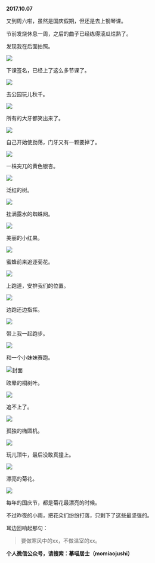 
          
**2017.10.07**

又到周六啦，虽然是国庆假期，但还是去上钢琴课。

节前发烧休息一周，之后的曲子已经练得滚瓜烂熟了。

发现我在后面拍照。


![](http://imglf3.nosdn.127.net/img/b05raWpFK3RVLzZTbEE2K3B0bzJSVmxheUg2TDRVaHdYNG9pdzM4M0xtYz0.jpg)


下课签名，已经上了这么多节课了。


![](http://imglf5.nosdn.127.net/img/WVloTnpEZy9PaTQycmRDVS9HSExId3BTMXVhSDU5Z1oyck5Fa0lFbmd2VT0.jpg)


去公园玩儿秋千。


![](http://imglf4.nosdn.127.net/img/aHEvdFI4dkpEOWxlWktPNUg0SXFYcENock1LQldabjZvWk8yNXNRLzdFWT0.jpg)


所有的大牙都笑出来了。


![](http://imglf5.nosdn.127.net/img/NDFkalZJNmlJT0QvWmlScWtKVmloVFZHZTNtK1hYZDc0bDRTY1pDcDZNcz0.jpg)


自己开始使劲荡，门牙又有一颗要掉了。


![](http://imglf5.nosdn.127.net/img/b25ubWVOeTFQc1Yzalc2ODFyTjFEVWlXdlo4SVF2TUpoSVVDTHJ1b25iQT0.jpg)


一株突兀的黄色银杏。


![](http://imglf6.nosdn.127.net/img/ZjdPejM2N2tyL3RQQnlmcGxtaDQySjRXK1lRRmQrWUpBN081M3cwUG5DND0.jpg)


泛红的树。


![](http://imglf3.nosdn.127.net/img/WWdJU0RwZ1BCZ1VrbkRZUlljZFE5N0IxZko2cU1JVjltRGtLUjNjV0RnUT0.jpg)


挂满露水的蜘蛛网。


![](http://imglf6.nosdn.127.net/img/NkhBTlFkRG90dE54RU1HM0IxYmlSMlpqUXVQbXk2Q0lIeTg3UGxHR0RrYz0.jpg)


美丽的小红果。


![](http://imglf3.nosdn.127.net/img/M0doQUFCQ3Y0TWpwdzlkWXkxZGpMZHBldGVtSjFOYzM2c3N1b3lvOXJoND0.jpg)


蜜蜂前来追逐菊花。


![](http://imglf5.nosdn.127.net/img/Q3d0YTFieFErVHVXSHpEbG1mRzYwdzBMaSs0Z2FDdEJxZmp4WG15eVlIYz0.jpg)


上跑道，安排我们的位置。


![](http://imglf5.nosdn.127.net/img/TUV6dEJKU3BCYmlDSHJ5b2srcVN2ZE45MFBldE1pZXdERXE0NENaRHo2UT0.jpg)


边跑还边指挥。


![](http://imglf4.nosdn.127.net/img/TzJkejViN0ZHSzRseGpscnFxWENDMXQ0V2dYV0pNa3p4dW1SYUp0SE9Laz0.jpg)


带上我一起跑步。


![](http://imglf5.nosdn.127.net/img/eng4cWRIbGlhWXBWNklvNFNnc1R0bThpb09ldlVpNUdJcjdEalVrZHdjbz0.jpg)


和一个小妹妹赛跑。


![](http://imglf3.nosdn.127.net/img/M0tydUY2NVJ3OERaN2hLZVF5NU5VWnNpQzByQWpWdWRyTDZ6aHNadEdraz0.jpg)封面


眩晕的桐树叶。


![](http://imglf4.nosdn.127.net/img/d0ZTT05hcW5wWUhtYTZFdnRyQytpekdqRkw5K0lObEdFM1Q4VDI4UG1aRT0.jpg)


追不上了。


![](http://imglf6.nosdn.127.net/img/b1hRR3ZFQ1EvNXUvWSs2cU9hMlVnTEpLZDNUMUVPSHFkSi93K2cyZngvRT0.jpg)


孤独的椭圆机。


![](http://imglf3.nosdn.127.net/img/aVRvYU1jc3Y0ZU13cnFnbm04OHRBTDdEWFZEYi93WGdad28ydVQxc0VJdz0.jpg)


玩儿顶牛，最后没敢真撞上。


![](http://imglf4.nosdn.127.net/img/MXNUcTBrMTRrL3NITkYrKzFwcG9UVVJVb0xDRVdnNHdCOUhUOHBoZ3U0bz0.jpg)


漂亮的菊花。


![](http://imglf6.nosdn.127.net/img/ajNJNHlNWUtvMWpmYTR2LzduMUhGb1kwa3d3TmNDQXZON0pMY3FaRVd6QT0.jpg)


每年的国庆节，都是菊花最漂亮的时候。

不过昨夜的小雨，把花朵们纷纷打落，只剩下了这些最坚强的。

耳边回响起那句：
>要做寒风中的xx，不做温室的xx。




**个人微信公众号，请搜索：摹喵居士（momiaojushi）**

        